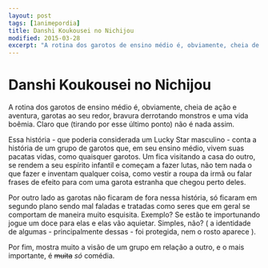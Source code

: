 ```yaml
---
layout: post
tags: [1animepordia]
title: Danshi Koukousei no Nichijou
modified: 2015-03-28
excerpt: "A rotina dos garotos de ensino médio é, obviamente, cheia de ação e aventura, garotas ao seu redor, bravura derrotando monstros e uma vida boêmia. Claro que (tirando por esse último ponto) não é nada assim."
---
```


Danshi Koukousei no Nichijou
============================

A rotina dos garotos de ensino médio é, obviamente, cheia de ação e
aventura, garotas ao seu redor, bravura derrotando monstros e uma vida
boêmia. Claro que (tirando por esse último ponto) não é nada assim.

Essa história - que poderia considerada um Lucky Star masculino - conta
a história de um grupo de garotos que, em seu ensino médio, vivem suas
pacatas vidas, como quaisquer garotos. Um fica visitando a casa do
outro, se rendem a seu espírito infantil e começam a fazer lutas, não
tem nada o que fazer e inventam qualquer coisa, como vestir a roupa da
irmã ou falar frases de efeito para com uma garota estranha que chegou
perto deles.

Por outro lado as garotas não ficaram de fora nessa história, só ficaram
em segundo plano sendo mal faladas e tratadas como seres que em geral se
comportam de maneira muito esquisita. Exemplo? Se estão te importunando
jogue um doce para elas e elas vão aquietar. Simples, não? ( a
identidade de algumas - principalmente dessas - foi protegida, nem o
rosto aparece ).

Por fim, mostra muito a visão de um grupo em relação a outro, e o mais
importante, é ~~muita~~ *só* comédia.


